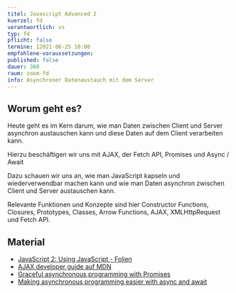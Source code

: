 ```yaml
---
titel: Javascript Advanced 2
kuerzel: fd
verantwortlich: vs
typ: fd
pflicht: false
termine: 12021-06-25 10:00
empfohlene-voraussetzungen: 
published: false
dauer: 360
raum: zoom-fd
info: Asynchroner Datenaustauch mit dem Server
---
```

## Worum geht es?
Heute geht es im Kern darum, wie man Daten zwischen Client und Server asynchron austauschen kann und diese Daten auf dem Client verarbeiten kann. 

Hierzu beschäftigen wir uns mit AJAX, der Fetch API, Promises und Async / Await

Dazu schauen wir uns an, wie man JavaScript kapseln und wiederverwendbar machen kann und wie man Daten asynchron zwischen Client und Server austauschen kann. 

Relevante Funktionen und Konzepte  sind hier Constructor Functions, Closures, Prototypes, Classes, Arrow Functions, AJAX, XMLHttpRequest und Fetch API.

## Material
- [JavaScript 2: Using JavaScript - Folien](../../material/frontend-development-1/session-5/slides/Chapter09-JavaScript2UsingJavaScript.pdf)
- [AJAX developer guide auf MDN](https://developer.mozilla.org/en-US/docs/Web/Guide/AJAX)
- [Graceful asynchronous programming with Promises](https://developer.mozilla.org/en-US/docs/Learn/JavaScript/Asynchronous/Promises)
- [Making asynchronous programming easier with async and await](https://developer.mozilla.org/en-US/docs/Learn/JavaScript/Asynchronous/Async_await)